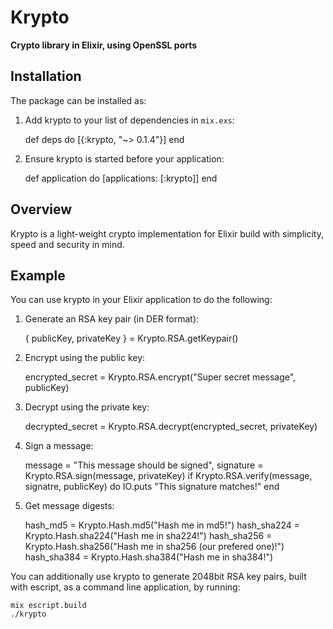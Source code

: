 # Krypto

**Crypto library in Elixir, using OpenSSL ports**

## Installation

The package can be installed as:

  1. Add krypto to your list of dependencies in `mix.exs`:

        def deps do
          [{:krypto, "~> 0.1.4"}]
        end

  2. Ensure krypto is started before your application:

        def application do
          [applications: [:krypto]]
        end

## Overview

Krypto is a light-weight crypto implementation for Elixir build with simplicity, speed and security in mind.

## Example

You can use krypto in your Elixir application to do the following:

  1. Generate an RSA key pair (in DER format):

        { publicKey, privateKey } = Krypto.RSA.getKeypair()

  2. Encrypt using the public key:

        encrypted_secret = Krypto.RSA.encrypt("Super secret message", publicKey)

  3. Decrypt using the private key:

        decrypted_secret = Krypto.RSA.decrypt(encrypted_secret, privateKey)

  4. Sign a message:

        message = "This message should be signed",
        signature = Krypto.RSA.sign(message, privateKey)
        if Krypto.RSA.verify(message, signatre, publicKey) do
          IO.puts "This signature matches!"
        end

  5. Get message digests:

        hash_md5 = Krypto.Hash.md5("Hash me in md5!")
        hash_sha224 = Krypto.Hash.sha224("Hash me in sha224!")
        hash_sha256 = Krypto.Hash.sha256("Hash me in sha256 (our prefered one)!")
        hash_sha384 = Krypto.Hash.sha384("Hash me in sha384!")

You can additionally use krypto to generate 2048bit RSA key pairs, built with escript, as a command line application, by running:

    mix escript.build
    ./krypto

